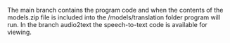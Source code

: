 The main branch contains the program code and when the contents of the models.zip file is included into the /models/translation folder program will run. In the branch audio2text the speech-to-text code is available for viewing.
